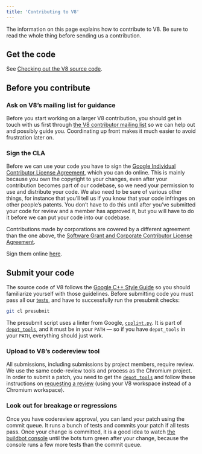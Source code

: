 ```yaml
---
title: 'Contributing to V8'
---
```

The information on this page explains how to contribute to V8. Be sure to read the whole thing before sending us a contribution.

## Get the code

See [Checking out the V8 source code](/docs/source-code).

## Before you contribute

### Ask on V8’s mailing list for guidance

Before you start working on a larger V8 contribution, you should get in touch with us first through [the V8 contributor mailing list](https://groups.google.com/group/v8-dev) so we can help out and possibly guide you. Coordinating up front makes it much easier to avoid frustration later on.

### Sign the CLA

Before we can use your code you have to sign the [Google Individual Contributor License Agreement](https://cla.developers.google.com/about/google-individual), which you can do online. This is mainly because you own the copyright to your changes, even after your contribution becomes part of our codebase, so we need your permission to use and distribute your code. We also need to be sure of various other things, for instance that you’ll tell us if you know that your code infringes on other people’s patents. You don’t have to do this until after you’ve submitted your code for review and a member has approved it, but you will have to do it before we can put your code into our codebase.

Contributions made by corporations are covered by a different agreement than the one above, the [Software Grant and Corporate Contributor License Agreement](https://cla.developers.google.com/about/google-corporate).

Sign them online [here](https://cla.developers.google.com/).

## Submit your code

The source code of V8 follows the [Google C++ Style Guide](https://google.github.io/styleguide/cppguide.html) so you should familiarize yourself with those guidelines. Before submitting code you must pass all our [tests](/docs/test), and have to successfully run the presubmit checks:

```bash
git cl presubmit
```

The presubmit script uses a linter from Google, [`cpplint.py`](https://raw.githubusercontent.com/google/styleguide/gh-pages/cpplint/cpplint.py). It is part of [`depot_tools`](https://dev.chromium.org/developers/how-tos/install-depot-tools), and it must be in your `PATH` — so if you have `depot_tools` in your `PATH`, everything should just work.

### Upload to V8’s codereview tool

All submissions, including submissions by project members, require review. We use the same code-review tools and process as the Chromium project. In order to submit a patch, you need to get the [`depot_tools`](https://dev.chromium.org/developers/how-tos/install-depot-tools) and follow these instructions on [requesting a review](https://dev.chromium.org/developers/contributing-code) (using your V8 workspace instead of a Chromium workspace).

### Look out for breakage or regressions

Once you have codereview approval, you can land your patch using the commit queue. It runs a bunch of tests and commits your patch if all tests pass. Once your change is committed, it is a good idea to watch [the buildbot console](https://ci.chromium.org/p/v8/g/main/console) until the bots turn green after your change, because the console runs a few more tests than the commit queue.
